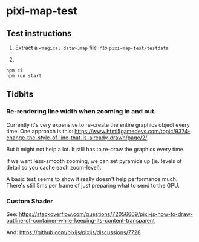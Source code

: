# pixi-map-test

## Test instructions

1. Extract a `<magical data>.map` file into `pixi-map-test/testdata`

2.

```
npm ci
npm run start
```

## Tidbits

### Re-rendering line width when zooming in and out.

Currently it's very expensive to re-create the entire graphics object every time. One approach is this: https://www.html5gamedevs.com/topic/9374-change-the-style-of-line-that-is-already-drawn/page/2/

But it might not help a lot. It still has to re-draw the graphics every time.

If we want less-smooth zooming, we can set pyramids up (ie. levels of detail so you cache each zoom-level).

A basic test seems to show it really doesn't help performance much. There's still 5ms per frame of just preparing what to send to the GPU.

### Custom Shader

See: https://stackoverflow.com/questions/72056609/pixi-js-how-to-draw-outline-of-container-while-keeping-its-content-transparent

And: https://github.com/pixijs/pixijs/discussions/7728
